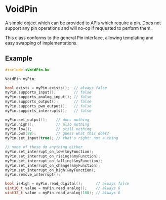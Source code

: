 # VoidPin

A simple object which can be provided to APIs which require a pin. Does not
support any pin operations and will no-op if requested to perform them.

This class conforms to the general Pin interface, allowing templating and easy
swapping of implementations.

## Example

```cpp
#include <VoidPin.h>

VoidPin myPin;

bool exists = myPin.exists();  // always false
myPin.supports_input();        // false
myPin.supports_analog_input(); // false
myPin.supports_output();       // false
myPin.supports_pwm_output();   // false
myPin.supports_interrupts();   // false

myPin.set_output();    // does nothing
myPin.high();          // also nothing
myPin.low();           // still nothing
myPin.pwm(88);         // guess what this does?
myPin.set_input(true); // that's right: not a thing

// none of these do anything either
myPin.set_interrupt_on_low(&myFunction);
myPin.set_interrupt_on_rising(&myFunction);
myPin.set_interrupt_on_falling(&myFunction);
myPin.set_interrupt_on_change(&myFunction);
myPin.set_interrupt_on_high(&myFunction);
myPin.remove_interrupt();

bool isHigh = myPin.read_digital();      // always false
uint16_t value = myPin.read_analog();    // always 0
uint32_t value = myPin.read_analog(100); // always 0
```
